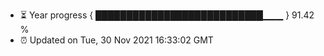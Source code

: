 - ⏳ Year progress { ███████████████████████████▁▁▁ } 91.42 %
- ⏰ Updated on Tue, 30 Nov 2021 16:33:02 GMT

